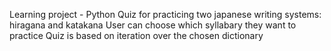 Learning project - Python
Quiz for practicing two japanese writing systems: hiragana and katakana
User can choose which syllabary they want to practice
Quiz is based on iteration over the chosen dictionary
